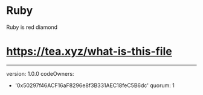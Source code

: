 # Ruby
Ruby is red diamond 
# https://tea.xyz/what-is-this-file
---
version: 1.0.0
codeOwners:
  - '0x50297f46ACF16aF8296e8f3B331AEC18feC5B6dc'
quorum: 1
